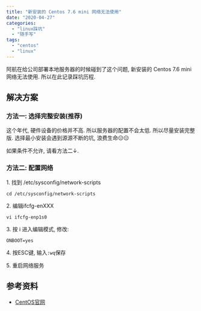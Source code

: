 ```yaml
---
title: "新安装的 Centos 7.6 mini 网络无法使用"
date: "2020-04-27"
categories: 
  - "linux踩坑"
  - "随手写"
tags: 
  - "centos"
  - "linux"
---
```


阿航在给公司部署本地服务器的时候碰到了这个问题, 新安装的 Centos 7.6 mini 网络无法使用. 所以在此记录踩坑历程.

## 解决方案

### 方法一: 选择完整安装(推荐)

这个年代, 硬件设备的价格并不高. 所以服务器的配置不会太低. 所以尽量安装完整版. 选择最小安装会遇到源源不断的坑, 浪费生命😑😑

如果条件不允许, 请看方法二↓.

### 方法二: 配置网络

1\. 找到 /etc/sysconfig/network-scripts

```
cd /etc/sysconfig/network-scripts
```

2\. 编辑ifcfg-enXXX

```
vi ifcfg-enp1s0
```

3\. 按 i 进入编辑模式, 修改:

```
ONBOOT=yes
```

4\. 按ESC键, 输入`:wq`保存

5\. 重启网络服务

## 参考资料

- [CentOS官网](https://www.centos.org/)
